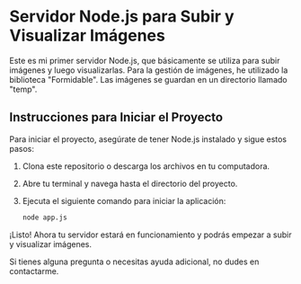 # Servidor Node.js para Subir y Visualizar Imágenes

Este es mi primer servidor Node.js, que básicamente se utiliza para subir imágenes y luego visualizarlas. Para la gestión de imágenes, he utilizado la biblioteca "Formidable". Las imágenes se guardan en un directorio llamado "temp".

## Instrucciones para Iniciar el Proyecto

Para iniciar el proyecto, asegúrate de tener Node.js instalado y sigue estos pasos:

1. Clona este repositorio o descarga los archivos en tu computadora.

2. Abre tu terminal y navega hasta el directorio del proyecto.

3. Ejecuta el siguiente comando para iniciar la aplicación:

   ```bash
   node app.js
   ```

¡Listo! Ahora tu servidor estará en funcionamiento y podrás empezar a subir y visualizar imágenes.

Si tienes alguna pregunta o necesitas ayuda adicional, no dudes en contactarme.
